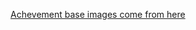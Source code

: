 [Achevement base images come from here](https://github.com/Sublimelime/Achiever/blob/master/graphics/graphic%20bases)